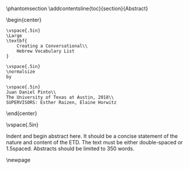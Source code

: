 \phantomsection
\addcontentsline{toc}{section}{Abstract}

\begin{center}

    \vspace{.5in}
    \Large
    \textbf{
        Creating a Conversational\\
        Hebrew Vocabulary List
    }

    \vspace{.5in}
    \normalsize
    by

    \vspace{.5in}
    Juan Daniel Pinto\\
    The University of Texas at Austin, 2018\\
    SUPERVISORS: Esther Raizen, Elaine Horwitz

\end{center}

\vspace{.5in}

Indent and begin abstract here. It should be a concise statement of the nature and content of the ETD. The text must be either double-spaced or 1.5spaced. Abstracts should be limited to 350 words.

\newpage
